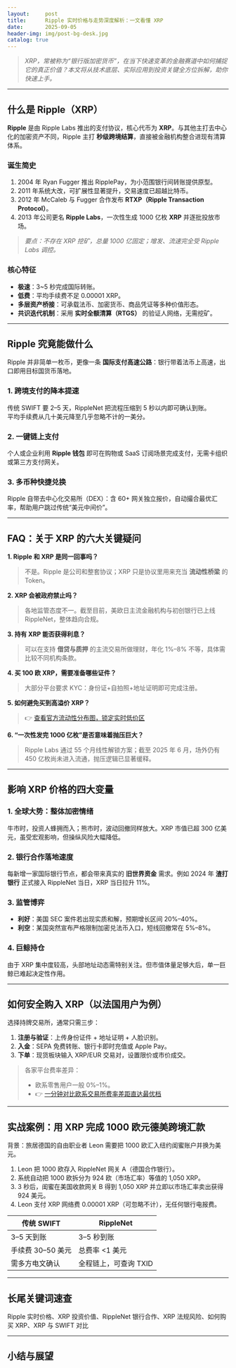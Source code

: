 ```yaml
---
layout:     post
title:      Ripple 实时价格与走势深度解析：一文看懂 XRP
date:       2025-09-05
header-img: img/post-bg-desk.jpg
catalog: true
---
```


> _XRP，常被称为“银行版加密货币”，在当下快速变革的金融赛道中如何捕捉它的真正价值？本文将从技术底层、实际应用到投资关键全方位拆解，助你快速上手。_

---

## 什么是 Ripple（XRP）  
**Ripple** 是由 Ripple Labs 推出的支付协议，核心代币为 **XRP**。与其他主打去中心化的加密资产不同，Ripple 主打 **秒级跨境结算**，直接被金融机构整合进现有清算体系。  

### 诞生简史  
1. 2004 年 Ryan Fugger 推出 RipplePay，为小范围银行间转账提供原型。  
2. 2011 年系统大改，可扩展性显著提升，交易速度已超越比特币。  
3. 2012 年 McCaleb 与 Fugger 合作发布 **RTXP（Ripple Transaction Protocol）**。  
4. 2013 年公司更名 **Ripple Labs**，一次性生成 1000 亿枚 **XRP** 并逐批投放市场。  

> _要点：不存在 XRP 挖矿，总量 1000 亿固定；增发、流速完全受 Ripple Labs 调控。_

### 核心特征  
- **极速**：3~5 秒完成国际转账。  
- **低费**：平均手续费不足 0.00001 XRP。  
- **多层资产桥接**：可承载法币、加密货币、商品凭证等多种价值形态。  
- **共识迭代机制**：采用 **实时全额清算（RTGS）** 的验证人网络，无需挖矿。  

---

## Ripple 究竟能做什么  
Ripple 并非简单一枚币，更像一条 **国际支付高速公路**：银行带着法币上高速，出口即用目标国货币落地。  

### 1. 跨境支付的降本提速  
传统 SWIFT 要 2–5 天，RippleNet 把流程压缩到 5 秒以内即可确认到账。  
平均手续费从几十美元降至几乎忽略不计的一美分。  

### 2. 一键链上支付  
个人或企业利用 **Ripple 钱包** 即可在购物或 SaaS 订阅场景完成支付，无需卡组织或第三方支付网关。  

### 3. 多币种快捷兑换  
Ripple 自带去中心化交易所（DEX）：含 60+ 网关独立报价，自动撮合最优汇率，帮助用户跳过传统“美元中间价”。  

---

## FAQ：关于 XRP 的六大关键疑问  

**1. Ripple 和 XRP 是同一回事吗？**  
> 不是。Ripple 是公司和整套协议；XRP 只是协议里用来充当 **流动性桥梁** 的 Token。  

**2. XRP 会被政府禁止吗？**  
> 各地监管态度不一。截至目前，美欧日主流金融机构与初创银行已上线 RippleNet，整体趋向合规。  

**3. 持有 XRP 能否获得利息？**  
> 可以在支持 **借贷与质押** 的主流交易所做理财，年化 1%–8% 不等，具体需比较不同机构条款。  

**4. 买 100 欧 XRP，需要准备哪些证件？**  
> 大部分平台要求 KYC：身份证+自拍照+地址证明即可完成注册。  

**5. 如何避免买到高溢价 XRP？**  
> 👉 [查看官方流动性分布图，锁定实时低价区](https://okxdog.com/)  

**6. “一次性发完 1000 亿枚”是否意味着抛压巨大？**  
> Ripple Labs 通过 55 个月线性解锁方案；截至 2025 年 6 月，场外仍有 450 亿枚尚未进入流通，抛压逻辑已显著缓释。  

---

## 影响 XRP 价格的四大变量  

### 1. 全球大势：整体加密情绪  
牛市时，投资人蜂拥而入；熊市时，波动回撤同样放大。XRP 市值已超 300 亿美元，虽受宏观影响，但操纵风险大幅降低。  

### 2. 银行合作落地速度  
每新增一家国际银行节点，都会带来真实的 **旧世界资金** 需求。例如 2024 年 **渣打银行** 正式接入 RippleNet 当日，XRP 当日拉升 11%。  

### 3. 监管博弈  
- **利好**：美国 SEC 案件若出现实质和解，预期增长区间 20%–40%。  
- **利空**：某国突然宣布严格限制加密兑法币入口，短线回撤常在 5%–8%。  

### 4. 巨鲸持仓  
由于 XRP 集中度较高，头部地址动态需特别关注。但市值体量足够大后，单一巨鲸已难起决定性作用。

---

## 如何安全购入 XRP（以法国用户为例）  
选择持牌交易所，通常只需三步：  

1. **注册与验证**：上传身份证件 + 地址证明 + 人脸识别。  
2. **入金**：SEPA 免费转账、银行卡即时充值或 Apple Pay。  
3. **下单**：现货板块输入 XRP/EUR 交易对，设置限价或市价成交。  

> 各家平台费率差异：  
> - 欧系零售用户一般 0%–1%。  
> - 👉 [一分钟对比欧系交易所费率差距直达最优档](https://okxdog.com/)  

---

## 实战案例：用 XRP 完成 1000 欧元德美跨境汇款  
背景：旅居德国的自由职业者 Leon 需要把 1000 欧汇入纽约闺蜜账户并换为美元。  

1. Leon 把 1000 欧存入 RippleNet 网关 A（德国合作银行）。  
2. 系统自动把 1000 欧拆分为 924 欧（市场汇率）等值的 1,050 XRP。  
3. 3 秒后，闺蜜在美国收款网关 B 得到 1,050 XRP 并立即以市场汇率卖出获得 924 美元。  
4. Leon 支付 XRP 网络费 0.00001 XRP（可忽略不计），无任何银行电报费。  

| 传统 SWIFT | RippleNet |
| --- | --- |
| 3–5 天到账 | 3–5 秒到账 |
| 手续费 30–50 美元 | 总费率 <1 美元 |
| 需多方电文确认 | 全程链上，可查询 TXID |

---

## 长尾关键词速查  
Ripple 实时价格、XRP 投资价值、RippleNet 银行合作、XRP 法规风险、如何购买 XRP、XRP 与 SWIFT 对比  

---

## 小结与展望